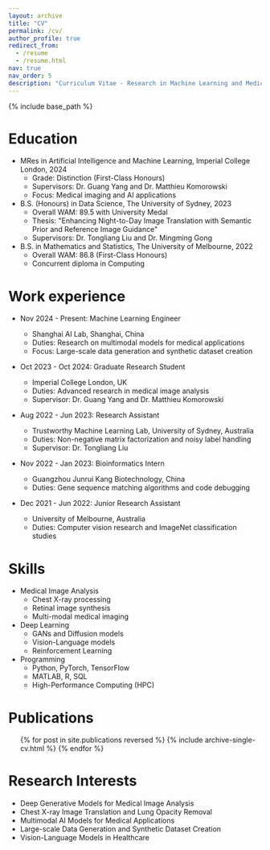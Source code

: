 ```yaml
---
layout: archive
title: "CV"
permalink: /cv/
author_profile: true
redirect_from:
  - /resume
  - /resume.html
nav: true
nav_order: 5
description: "Curriculum Vitae - Research in Machine Learning and Medical Imaging"
---
```


{% include base_path %}

Education
======
* MRes in Artificial Intelligence and Machine Learning, Imperial College London, 2024
  * Grade: Distinction (First-Class Honours)
  * Supervisors: Dr. Guang Yang and Dr. Matthieu Komorowski
  * Focus: Medical imaging and AI applications
* B.S. (Honours) in Data Science, The University of Sydney, 2023
  * Overall WAM: 89.5 with University Medal
  * Thesis: "Enhancing Night-to-Day Image Translation with Semantic Prior and Reference Image Guidance"
  * Supervisors: Dr. Tongliang Liu and Dr. Mingming Gong
* B.S. in Mathematics and Statistics, The University of Melbourne, 2022
  * Overall WAM: 86.8 (First-Class Honours)
  * Concurrent diploma in Computing

Work experience
======
* Nov 2024 - Present: Machine Learning Engineer
  * Shanghai AI Lab, Shanghai, China
  * Duties: Research on multimodal models for medical applications
  * Focus: Large-scale data generation and synthetic dataset creation

* Oct 2023 - Oct 2024: Graduate Research Student
  * Imperial College London, UK
  * Duties: Advanced research in medical image analysis
  * Supervisor: Dr. Guang Yang and Dr. Matthieu Komorowski

* Aug 2022 - Jun 2023: Research Assistant
  * Trustworthy Machine Learning Lab, University of Sydney, Australia
  * Duties: Non-negative matrix factorization and noisy label handling
  * Supervisor: Dr. Tongliang Liu

* Nov 2022 - Jan 2023: Bioinformatics Intern
  * Guangzhou Junrui Kang Biotechnology, China
  * Duties: Gene sequence matching algorithms and code debugging

* Dec 2021 - Jun 2022: Junior Research Assistant
  * University of Melbourne, Australia
  * Duties: Computer vision research and ImageNet classification studies

Skills
======
* Medical Image Analysis
  * Chest X-ray processing
  * Retinal image synthesis
  * Multi-modal medical imaging
* Deep Learning
  * GANs and Diffusion models
  * Vision-Language models
  * Reinforcement Learning
* Programming
  * Python, PyTorch, TensorFlow
  * MATLAB, R, SQL
  * High-Performance Computing (HPC)

Publications
======
  <ul>{% for post in site.publications reversed %}
    {% include archive-single-cv.html %}
  {% endfor %}</ul>

Research Interests
======
* Deep Generative Models for Medical Image Analysis
* Chest X-ray Image Translation and Lung Opacity Removal
* Multimodal AI Models for Medical Applications
* Large-scale Data Generation and Synthetic Dataset Creation
* Vision-Language Models in Healthcare
